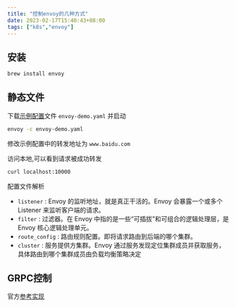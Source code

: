 ```yaml
---
title: "控制envoy的几种方式"
date: 2023-02-17T15:40:43+08:00
tags: ["k8s","envoy"]
---
```


## 安装

```bash
brew install envoy
```

## 静态文件

下载[示例配置](https://www.envoyproxy.io/docs/envoy/latest/start/quick-start/configuration-static#static-resources)文件 `envoy-demo.yaml` 并启动

```bash
envoy -c envoy-demo.yaml
```

修改示例配置中的转发地址为 `www.baidu.com`

访问本地,可以看到请求被成功转发

```bash
curl localhost:10000
```
配置文件解析


- `listener` : Envoy 的监听地址，就是真正干活的。Envoy 会暴露一个或多个 Listener 来监听客户端的请求。
- `filter` : 过滤器。在 Envoy 中指的是一些“可插拔”和可组合的逻辑处理层，是 Envoy 核心逻辑处理单元。
- `route_config` : 路由规则配置。即将请求路由到后端的哪个集群。
- `cluster` : 服务提供方集群。Envoy 通过服务发现定位集群成员并获取服务，具体路由到哪个集群成员由负载均衡策略决定

## GRPC控制

官方[参考实现](https://github.com/envoyproxy/go-control-plane)
